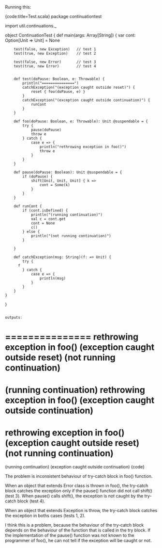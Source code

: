 Running this:

{code:title=Test.scala}
package continuationtest

import util.continuations._

object ContinuationTest {
    def main(args: Array[String]) {
        var cont: Option[Unit => Unit] = None

        test(false, new Exception)   // test 1
        test(true, new Exception)    // test 2

        test(false, new Error)       // test 3
        test(true, new Error)        // test 4


        def test(doPause: Boolean, e: Throwable) {
            println("===============")
            catchException("(exception caught outside reset)") {
                reset { foo(doPause, e) }
            }
            catchException("(exception caught outside continuation)") {
                runCont
            }
        }

        def foo(doPause: Boolean, e: Throwable): Unit @suspendable = {
            try {
                pause(doPause)
                throw e
            } catch {
                case e => {
                    println("rethrowing exception in foo()")
                    throw e
                }
            }
        }

        def pause(doPause: Boolean): Unit @suspendable = {
            if (doPause) {
                shift[Unit, Unit, Unit] { k =>
                    cont = Some(k)
                }
            }
        }

        def runCont {
            if (cont.isDefined) {
                println("(running continuation)")
                val c = cont.get
                cont = None
                c()
            } else {
                println("(not running continuation)")
            }

        }

        def catchException(msg: String)(f: => Unit) {
            try { 
	      f
            } catch {
                case e => {
                    println(msg)
                }
            }
        }
    }
}
```scala

outputs:

```
===============
rethrowing exception in foo()
(exception caught outside reset)
(not running continuation)
===============
(running continuation)
rethrowing exception in foo()
(exception caught outside continuation)
===============
rethrowing exception in foo()
(exception caught outside reset)
(not running continuation)
===============
(running continuation)
(exception caught outside continuation)
{code}

The problem is inconsistent behaviour of try-catch block in foo() function.

When an object that extends Error class is thrown in foo(), the try-catch block catches the exception only if the pause() function did not call shift() (test 3). When pause() calls shift(), the exception is not caught by the try-catch block (test 4).

When an object that extends Exception is throw, the try-catch block catches the exception in boths cases (tests 1, 2).

I think this is a problem, because the behaviour of the try-catch block depends on the behaviour of the function that is called in the try block. If the implementation of the pause() function was not known to the programmer of foo(), he can not tell if the exception will be caught or not.
